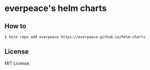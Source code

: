 # everpeace's helm charts

## How to
```
$ helm repo add everpeace https://everpeace.github.io/helm-charts
```

## License
MIT License.
